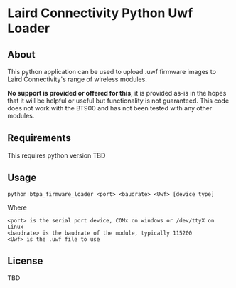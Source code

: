 # Laird Connectivity Python Uwf Loader

## About

This python application can be used to upload .uwf firmware images to Laird Connectivity's range of wireless modules.

**No support is provided or offered for this**, it is provided as-is in the hopes that it will be helpful or useful but functionality is not guaranteed. This code does not work with the BT900 and has not been tested with any other modules.

## Requirements

This requires python version TBD

## Usage

`python btpa_firmware_loader <port> <baudrate> <Uwf> [device type]`

Where

    <port> is the serial port device, COMx on windows or /dev/ttyX on Linux
    <baudrate> is the baudrate of the module, typically 115200
    <Uwf> is the .uwf file to use

## License

TBD